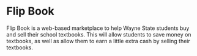 # Flip Book

Flip Book is a web-based marketplace to help Wayne State students buy and sell their school textbooks. This will allow students to save money on textbooks, as well as allow them to earn a little extra cash by selling their textbooks.
